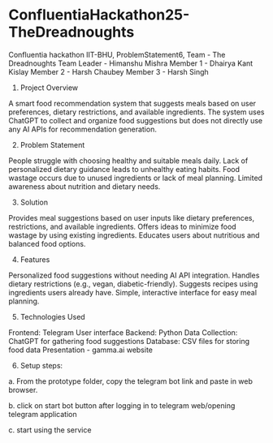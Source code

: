 # ConfluentiaHackathon25-TheDreadnoughts
Confluentia hackathon IIT-BHU, ProblemStatement6, Team - The Dreadnoughts
Team Leader - Himanshu Mishra
Member 1 -    Dhairya Kant Kislay
Member 2 -    Harsh Chaubey
Member 3 -    Harsh Singh

1. Project Overview

A smart food recommendation system that suggests meals based on user preferences, dietary restrictions, and available ingredients. The system uses ChatGPT to collect and organize food suggestions but does not directly use any AI APIs for recommendation generation.


2. Problem Statement

People struggle with choosing healthy and suitable meals daily.
Lack of personalized dietary guidance leads to unhealthy eating habits.
Food wastage occurs due to unused ingredients or lack of meal planning.
Limited awareness about nutrition and dietary needs.


3. Solution

Provides meal suggestions based on user inputs like dietary preferences, restrictions, and available ingredients.
Offers ideas to minimize food wastage by using existing ingredients.
Educates users about nutritious and balanced food options.


4. Features

Personalized food suggestions without needing AI API integration.
Handles dietary restrictions (e.g., vegan, diabetic-friendly).
Suggests recipes using ingredients users already have.
Simple, interactive interface for easy meal planning.


5. Technologies Used

Frontend: Telegram User interface
Backend: Python
Data Collection: ChatGPT for gathering food suggestions
Database: CSV files for storing food data
Presentation - gamma.ai website

6. Setup steps:

a. From the prototype folder, copy the telegram bot link and paste in web browser.

b. click on start bot button after logging in to telegram web/opening telegram application

c. start using the service
